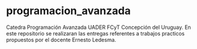 # programacion_avanzada
Catedra Programación Avanzada UADER FCyT Concepción del Uruguay.
En este repositorio se realizaran las entregas referentes a trabajos practicos propuestos por el docente Ernesto Ledesma.
